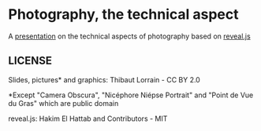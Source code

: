 # Photography, the technical aspect

A [presentation](https://fredszaq.github.io/photography-technical/) on the technical aspects of photography based on [reveal.js](https://github.com/hakimel/reveal.js)

## LICENSE

Slides, pictures* and graphics: Thibaut Lorrain - CC BY 2.0

*Except "Camera Obscura", "Nicéphore Niépse Portrait" and "Point de Vue du Gras" which are public domain

reveal.js: Hakim El Hattab and Contributors - MIT
